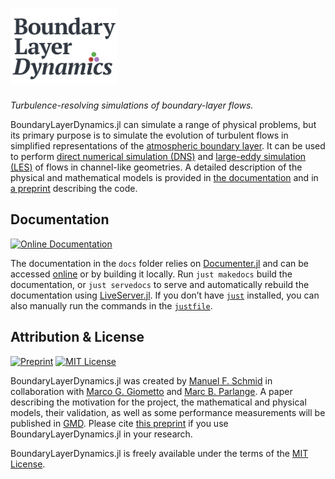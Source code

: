 # <img alt="BoundaryLayerDynamics.jl" src="./docs/src/assets/logo-vector.svg" height=120 />

*Turbulence-resolving simulations of boundary-layer flows.*

BoundaryLayerDynamics.jl can simulate a range of physical problems, but its primary purpose is to simulate the evolution of turbulent flows in simplified representations of the [atmospheric boundary layer](https://en.wikipedia.org/wiki/Planetary_boundary_layer).
It can be used to perform [direct numerical simulation (DNS)](https://en.wikipedia.org/wiki/Direct_numerical_simulation) and [large-eddy simulation (LES)](https://en.wikipedia.org/wiki/Large_eddy_simulation) of flows in channel-like geometries.
A detailed description of the physical and mathematical models is provided in [the documentation](https://docs.mfsch.dev/BoundaryLayerDynamics.jl/) and in [a preprint](https://doi.org/10.5194/egusphere-2023-1071) describing the code.

## Documentation

[![Online Documentation](https://img.shields.io/badge/🕮-Online_Documentation-2C6BAC)](https://docs.mfsch.dev/BoundaryLayerDynamics.jl/)

The documentation in the `docs` folder relies on [Documenter.jl](https://github.com/JuliaDocs/Documenter.jl) and can be accessed [online](https://docs.mfsch.dev/BoundaryLayerDynamics.jl/) or by building it locally.
Run `just makedocs` build the documentation, or `just servedocs` to serve and automatically rebuild the documentation using [LiveServer.jl](https://github.com/tlienart/LiveServer.jl).
If you don’t have [`just`](https://just.systems/) installed, you can also manually run the commands in the [`justfile`](./.justfile).

## Attribution & License

[![Preprint](https://img.shields.io/badge/Preprint-10.5194%2Fegusphere--2023--1071-8E0F56)](https://doi.org/10.5194/egusphere-2023-1071)
[![MIT License](https://img.shields.io/badge/License-MIT-D2D2C0)](./LICENSE.md)

BoundaryLayerDynamics.jl was created by [Manuel F. Schmid](https://orcid.org/0000-0002-7880-9913) in collaboration with [Marco G. Giometto](https://orcid.org/0000-0001-9661-0599) and [Marc B. Parlange](https://orcid.org/0000-0001-6972-4371).
A paper describing the motivation for the project, the mathematical and physical models, their validation, as well as some performance measurements will be published in [GMD](https://www.geoscientific-model-development.net/).
Please cite [this preprint](https://doi.org/10.5194/egusphere-2023-1071) if you use BoundaryLayerDynamics.jl in your research.

BoundaryLayerDynamics.jl is freely available under the terms of the [MIT License](./LICENSE.md).
